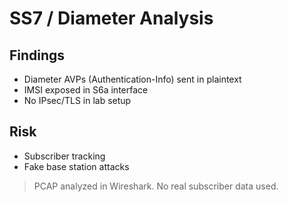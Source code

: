 # SS7 / Diameter Analysis
## Findings
- Diameter AVPs (Authentication-Info) sent in plaintext
- IMSI exposed in S6a interface
- No IPsec/TLS in lab setup
## Risk
- Subscriber tracking
- Fake base station attacks
> PCAP analyzed in Wireshark. No real subscriber data used.

